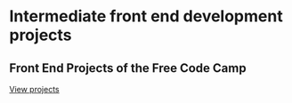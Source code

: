 # Intermediate front end development projects

## Front End Projects of the Free Code Camp

[View projects](https://samu101108.github.io/Intermediate_FrontEnd_Development_projects/)
